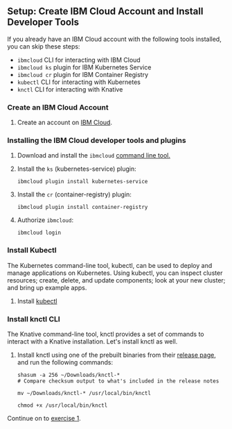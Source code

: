 ## Setup: Create IBM Cloud Account and Install Developer Tools

If you already have an IBM Cloud account with the following tools installed, you can skip these steps:

- `ibmcloud` CLI for interacting with IBM Cloud
- `ibmcloud ks` plugin for IBM Kubernetes Service
- `ibmcloud cr` plugin for IBM Container Registry
- `kubectl` CLI for interacting with Kubernetes
- `knctl` CLI for interacting with Knative

### Create an IBM Cloud Account
1. Create an account on [IBM Cloud](https://cloud.ibm.com/registration).

### Installing the IBM Cloud developer tools and plugins

1. Download and install the `ibmcloud` [command line tool.](https://cloud.ibm.com/docs/cli/index.html#overview)

1. Install the `ks` (kubernetes-service) plugin:

    ```
    ibmcloud plugin install kubernetes-service
    ```
1. Install the `cr` (container-registry) plugin:

    ```
    ibmcloud plugin install container-registry
    ```
1. Authorize `ibmcloud`:

    ```
    ibmcloud login
    ```

### Install Kubectl
The Kubernetes command-line tool, kubectl, can be used to deploy and manage applications on Kubernetes. Using kubectl, you can inspect cluster resources; create, delete, and update components; look at your new cluster; and bring up example apps.

1. Install [kubectl](https://kubernetes.io/docs/tasks/tools/install-kubectl/#install-kubectl)

### Install knctl CLI
The Knative command-line tool, knctl provides a set of commands to interact with a Knative installation. Let's install knctl as well.

1. Install knctl using one of the prebuilt binaries from their [release page](https://github.com/cppforlife/knctl/releases), and run the following commands:

    ```
    shasum -a 256 ~/Downloads/knctl-*
    # Compare checksum output to what's included in the release notes

    mv ~/Downloads/knctl-* /usr/local/bin/knctl

    chmod +x /usr/local/bin/knctl
    ```

Continue on to [exercise 1](../exercise-1/README.md).
